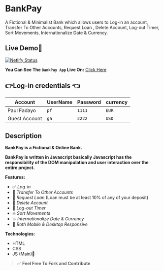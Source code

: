 # BankPay

A Fictional &amp; Minimalist Bank which allows users to  Log-in an account, Transfer To Other Accounts, Request Loan , Delete Account, Log-out Timer, Sort Movements, Internationalize Date & Currency.

## Live Demo🎈
[![Netlify Status](https://api.netlify.com/api/v1/badges/0c30eb83-4885-41fc-93c7-ba02159c6c47/deploy-status)](https://app.netlify.com/sites/bank-pay/deploys)

**You Can See The `BankPay App` Live On:** [ Click Here](https://bank-pay.netlify.app)

## 👉Log-in credentials 👈

| Account       | UserName | Password | currency |
| ------------- | -------- | -------- | -------- |
| Paul Fadayo   | `pf`     | `1111`   | `EUR`    |
| Guest Account | `ga`     | `2222`   | `USD`    |

## Description

**BankPay is a Fictional & Online Bank.**

**BankPay is written in Javascript basically Javascript has the responsibility of the DOM manipulation and user interaction over the entire project.**

**Features:**

- ✅ _Log-in_
- 🎉 _Transfer To Other Accounts_
- 🚀 _Request Loan_ (Loan must be at least 10% of any of your deposit)
- 🎈 _Delete Account_
- 🔁 _Log-out Timer_
- 🔥 _Sort Movements_
- 💥 _Internationalize Date & Currency_
- 🥳 _Both Mobile & Desktop Responsive_

**Technologies:**

- HTML
- CSS
- JS (Main)🚀

> ✅ **Feel Free To Fork and Contribute**
